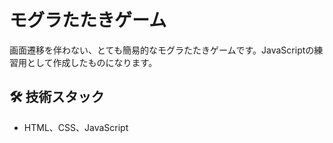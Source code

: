 # モグラたたきゲーム
画面遷移を伴わない、とても簡易的なモグラたたきゲームです。JavaScriptの練習用として作成したものになります。

## 🛠 技術スタック
- HTML、CSS、JavaScript
